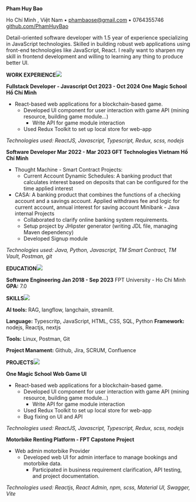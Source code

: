 ﻿**Pham Huy Bao**

Ho Chí Minh , Việt Nam • phambaose@gmail.com • 0764355746 [github.com/PhamHuyBao](https://github.com/PhamHuyBao)

Detail-oriented software developer with 1.5 year of experience specializing in JavaScript technologies. Skilled in building robust web applications using front-end technologies like JavaScript, React. I really want to sharpen my skill in frontend development and willing to learning any thing to produce better UI.

**WORK EXPERIENCE![](Aspose.Words.38ae30d2-869b-44b1-9995-639c31c798b8.001.png)**

**Fullstack Developer - Javascript Oct 2023 - Oct 2024 One Magic School Hồ Chí Minh**

- React-based web applications for a blockchain-based game.
  - Developed UI component for user interaction with game API (mining resource, building game module...)
    - Write API for game module interaction
  - Used Redux Toolkit to set up local store for web-app

*Technologies used: ReactJS, Javascript, Typescript, Redux, scss, nodejs*

**Software Developer Mar 2022 - Mar 2023 GFT Technologies Vietnam Hồ Chí Minh**

- Thought Machine - Smart Contract Projects:
  - Current Account Dynamic Schedules: A banking product that calculates interest based on deposits that can be configured for the time applied interest
- CASA: A banking product that combines the functions of a checking account and a savings account. Applied withdraws fee and logic for current account, annual interest for saving account Minibank - Java internal Projects
  - Collaborated to clarify online banking system requirements.
  - Setup project by JHipster generator (writing JDL file, managing Maven dependency)
  - Developed Signup module

*Technologies used: Java, Python, Javascript, TM Smart Contract, TM Vault, Postman, git*

**EDUCATION![](Aspose.Words.38ae30d2-869b-44b1-9995-639c31c798b8.002.png)**

**Software Engineering Jan 2018 - Sep 2023** FPT University - Ho Chi Minh **GPA:** 7.0

**SKILLS![](Aspose.Words.38ae30d2-869b-44b1-9995-639c31c798b8.003.png)**

**AI tools:** RAG, langflow, langchain, streamlit.

**Language:** Typescritp, JavaScript, HTML, CSS, SQL, Python **Framework:** nodejs, Reactjs, nextjs

**Tools:** Linux, Postman, Git

**Project Manament:** Github, Jira, SCRUM, Confluence

**PROJECTS![](Aspose.Words.38ae30d2-869b-44b1-9995-639c31c798b8.004.png)**

**One Magic School Web Game UI**

- React-based web applications for a blockchain-based game.
  - Developed UI component for user interaction with game API (mining resource, building game module...)
    - Write API for game module interaction
  - Used Redux Toolkit to set up local store for web-app
  - Bug fixing on UI and API

*Technologies used: ReactJS, Javascript, Typescript, Redux, scss, nodejs*

**Motorbike Renting Platform - FPT Capstone Project**

- Web admin motorbike Provider
  - Developed web UI for admin interface to manage bookings and motorbike data.
    - Participated in business requirement clarification, API testing, and project documentation.

*Technologies used: Reactjs, React Admin, npm, scss, Material UI, Swagger, Vite*
